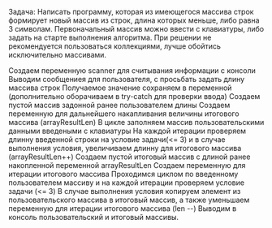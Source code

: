 Задача: Написать программу, которая из имеющегося массива строк формирует новый массив из строк,
длина которых меньше, либо равна 3 символам. Первоначальный массив можно ввести с клавиатуры,
либо задать на старте выполнения алгоритма. При решении не рекомендуется пользоваться коллекциями,
лучше обойтись исключительно массивами.

Создаем переменную scanner для считывания информации с консоли
Выводим сообщениея для пользователя, с просьбать задать длину массива строк
Получаемое значение сохраняем в переменной (дополнительно оборачиваем в try-catch для проверки ввода)
Создаем пустой массив задонной ранее пользователем длины
Создаем переменную для дальнейшего накапливания величины итогового массива (arrayResultLen)
В цикле заполняем массив пользовательскими данными введеными с клавиатуры
На каждой итерации проверяем длинну введенной строки на условие задачи(<= 3) и в случае выполнения условия, увеличиваем длинну для итогового массива (arrayResultLen++)
Создаем пустой итоговый массив с длиной ранее накопленной переменной arrayResultLen
Создаем переменную для итерации итогового массива
Проходимся циклом по введенному пользователем массиву и на каждой итерации проверяем условие задачи (<= 3)
В случае выполнения условия копируем элемент из пользовательского массива в итоговый массив, а также уменьшаем переменную для итерации итогового массива (len --)
Выводим в консоль пользовательский и итоговый массивы.